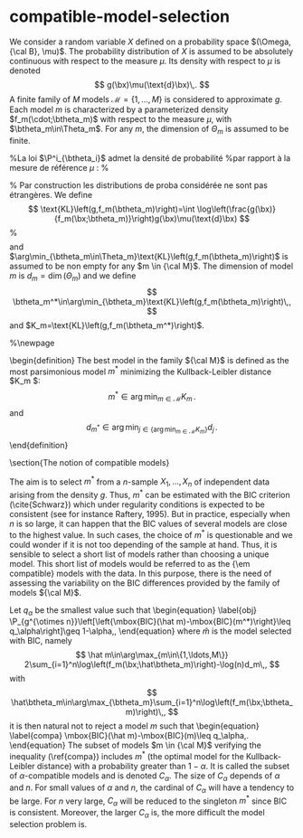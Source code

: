 # compatible-model-selection

We consider a random variable $X$ defined on a probability space $(\Omega, {\cal B}, \mu)$.
The probability distribution of $X$ is assumed to be absolutely continuous with respect to the measure $\mu$.
Its density with respect to $\mu$ is denoted 
$$
g(\bx)\mu(\text{d}\bx)\,.
$$
A finite family of $M$ models $\mathcal{M}=\{1,\ldots,M\}$ is considered to approximate $g$. 
Each model $m$ is characterized by a parameterized density $f_m(\cdot;\btheta_m)$ with respect to the measure $\mu$,
with $\btheta_m\in\Theta_m$. For any $m$, the dimension of $\Theta_m$ is assumed to be finite. 

%La loi $\P^i_{\btheta_i}$ admet la densité de probabilité 
%par rapport à la mesure de référence $\mu$ :
%$$
%\P^i_{\btheta_i}(\text{d}\bx)=f_i(\bx;\btheta_i)\mu(\text{d}\bx)\,.
%$$

% Par construction les distributions de proba considérée ne sont pas étrangères.
We define 
$$
\text{KL}\left(g,f_m(\btheta_m)\right)=\int \log\left(\frac{g(\bx)}{f_m(\bx;\btheta_m)}\right)g(\bx)\mu(\text{d}\bx)
$$
%$$
%\text{KL}\left(\P,\P^i_{\btheta_i}\right)=+\infty\,.
%$$
and $\arg\min_{\btheta_m\in\Theta_m}\text{KL}\left(g,f_m(\btheta_m)\right)$ is assumed to be non empty for any $m \in {\cal M}$. 
The dimension of model $m$ is  $d_m=\dim(\Theta_m)$ and we define 
$$
\btheta_m^*\in\arg\min_{\btheta_m}\text{KL}\left(g,f_m(\btheta_m)\right)\,,
$$
and $K_m=\text{KL}\left(g,f_m(\btheta_m^*)\right)$.

%\newpage

\begin{definition}
The best model in the family ${\cal M}$ is defined as the most parsimonious model $m^*$ minimizing the 
Kullback-Leibler distance $K_m $:
$$
m^*\in\arg\min_{m\in\mathcal{M}}K_m\,.
$$
and 
$$
d_{m^*}\in\arg\min_{j\in\left\{\arg\min_{m\in\mathcal{M}}K_m\right\}}d_j\,.
$$
\end{definition}

\section{The notion of compatible models}

The aim is to select $m^*$ from a $n$-sample $X_1,\ldots,X_n$ of independent data arising from the density $g$.
Thus, $m^*$ can be estimated with the BIC criterion (\cite{Schwarz}) which under regularity conditions is expected to be consistent
(see for instance Raftery, 1995). But in practice, especially when $n$ is so large, it can happen that the BIC values of several models
are close to the highest value. In such cases, the choice of $m^*$ is questionable and we could wonder if it is not too depending of the sample at hand.
Thus, it is sensible to select a short list of models rather than choosing a unique model. This short list of models
would be referred to as the {\em compatible} models with the data. 
In this purpose, there is the need of assessing the variability on the BIC differences provided by the family of models ${\cal M}$.

Let $q_\alpha$ be the smallest value such that
\begin{equation} \label{obj}
\P_{g^{\otimes n}}\left[\left\{\mbox{BIC}(\hat m)-\mbox{BIC}(m^*)\right\}\leq q_\alpha\right]\geq 1-\alpha\,,
\end{equation}
where
$\hat m$ is the model selected with BIC, namely
$$
\hat m\in\arg\max_{m\in\{1,\ldots,M\}} 2\sum_{i=1}^n\log\left(f_m(\bx;\hat\btheta_m)\right)-\log(n)d_m\,,
$$
with
$$
\hat\btheta_m\in\arg\max_{\btheta_m}\sum_{i=1}^n\log\left(f_m(\bx;\btheta_m)\right)\,,
$$
it is then natural not to reject a model $m$ such that
\begin{equation} \label{compa}
\mbox{BIC}(\hat m)-\mbox{BIC}(m)\leq q_\alpha\,.
\end{equation}
The subset of models $m \in {\cal M}$ verifying the inequality (\ref{compa}) includes $m^*$
(the optimal model for the Kullback-Leibler distance) with a probability greater than $1-\alpha$.
It is called the subset of $\alpha$-compatible models and is denoted $C_\alpha$.
The size of $C_\alpha$ depends of $\alpha$ and $n$. For small values of  $\alpha$ and $n$, the cardinal of $C_\alpha$ will have a tendency to be large. For $n$ very large,
$C_\alpha$ will be reduced to the singleton $m^*$ since BIC is consistent.
Moreover, the larger $C_\alpha$ is, the more difficult the model selection problem is. 



